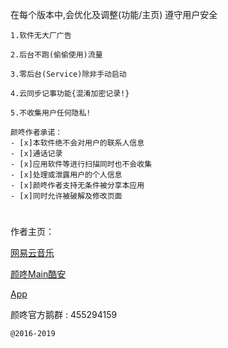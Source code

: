 在每个版本中,会优化及调整(功能/主页) 遵守用户安全
```
1.软件无大厂广告

2.后台不跑(偷偷使用)流量

3.零后台(Service)除非手动启动

4.云同步记事功能{混淆加密记录!}

5.不收集用户任何隐私!

颜咚作者承诺：
- [x]本软件绝不会对用户的联系人信息
- [x]通话记录
- [x]应用软件等进行扫描同时也不会收集
- [x]处理或泄露用户的个人信息
- [x]颜咚作者支持无条件被分享本应用
- [x]同时允许被破解及修改页面
```
# 

作者主页：

[网易云音乐](https://music.163.com/#/user/home?id=323389979)

[颜咚Main酷安](http://www.coolapk.com/u/545518)

[App](https://www.coolapk.com/apk/nico.styTool)

颜咚官方鹅群 : 455294159
```
@2016-2019
``` 

